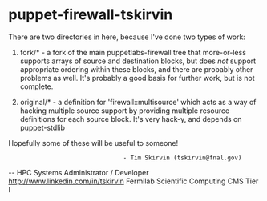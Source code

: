 puppet-firewall-tskirvin
========================

There are two directories in here, because I've done two types of work:

1.  fork/* - a fork of the main puppetlabs-firewall tree that more-or-less
    supports arrays of source and destination blocks, but does *not*
    support appropriate ordering within these blocks, and there are
    probably other problems as well.  It's probably a good basis for
    further work, but is not complete.

2.  original/* - a definition for 'firewall::multisource' which acts as 
    a way of hacking multiple source support by providing multiple
    resource definitions for each source block.  It's very hack-y, and
    depends on puppet-stdlib

Hopefully some of these will be useful to someone!

                                    - Tim Skirvin (tskirvin@fnal.gov)
-- 
HPC Systems Administrator / Developer    http://www.linkedin.com/in/tskirvin
    Fermilab Scientific Computing                   CMS Tier I
